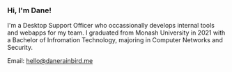 ### Hi, I'm Dane!

I'm a Desktop Support Officer who occassionally develops internal tools and webapps for my team. 
I graduated from Monash University in 2021 with a Bachelor of Infromation Technology, majoring in Computer Networks and Security. 

Email: hello@danerainbird.me
